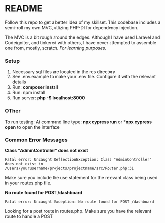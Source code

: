 # README
Follow this repo to get a better idea of my skillset. This codebase includes a semi-roll my own MVC, utlizing PHP-DI for
dependency injection. 

The MVC is a bit rough around the edges. Although I have used Laravel and Codeigniter, and tinkered
with others, I have never attempted to assemble one from, mostly, scratch. *For learning purposes.*

### Setup
1. Necessary sql files are located in the res directory
2. See .env.example to make your .env file. Configure it with the relevant details
3. Run: **composer install**
4. Run: npm install
4. Run server: **php -S localhost:8000**

### OTher
To run testing: At command line type: **npx cypress run**
or ***npx cypress open** to open the interface 


### Common Error Messages
**Class "AdminController" does not exist**

``` 
Fatal error: Uncaught ReflectionException: Class "AdminController" does not exist in /Users/yourusername/projects/projectname/src/Router.php:31 
```
Make sure you include the use statement for the relevant class being used in your routes.php file.

**No route found for POST /dashboard**
```
Fatal error: Uncaught Exception: No route found for POST /dashboard
```
Looking for a post route in routes.php. Make sure you have the relevant route to handle a POST
